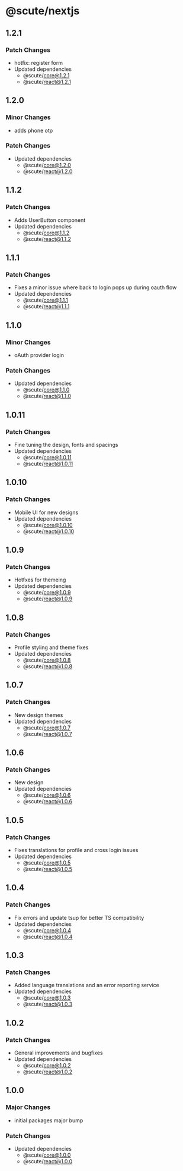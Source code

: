 # @scute/nextjs

## 1.2.1

### Patch Changes

- hotfix: register form
- Updated dependencies
  - @scute/core@1.2.1
  - @scute/react@1.2.1

## 1.2.0

### Minor Changes

- adds phone otp

### Patch Changes

- Updated dependencies
  - @scute/core@1.2.0
  - @scute/react@1.2.0

## 1.1.2

### Patch Changes

- Adds UserButton component
- Updated dependencies
  - @scute/core@1.1.2
  - @scute/react@1.1.2

## 1.1.1

### Patch Changes

- Fixes a minor issue where back to login pops up during oauth flow
- Updated dependencies
  - @scute/core@1.1.1
  - @scute/react@1.1.1

## 1.1.0

### Minor Changes

- oAuth provider login

### Patch Changes

- Updated dependencies
  - @scute/core@1.1.0
  - @scute/react@1.1.0

## 1.0.11

### Patch Changes

- Fine tuning the design, fonts and spacings
- Updated dependencies
  - @scute/core@1.0.11
  - @scute/react@1.0.11

## 1.0.10

### Patch Changes

- Mobile UI for new designs
- Updated dependencies
  - @scute/core@1.0.10
  - @scute/react@1.0.10

## 1.0.9

### Patch Changes

- Hotfxes for themeing
- Updated dependencies
  - @scute/core@1.0.9
  - @scute/react@1.0.9

## 1.0.8

### Patch Changes

- Profile styling and theme fixes
- Updated dependencies
  - @scute/core@1.0.8
  - @scute/react@1.0.8

## 1.0.7

### Patch Changes

- New design themes
- Updated dependencies
  - @scute/core@1.0.7
  - @scute/react@1.0.7

## 1.0.6

### Patch Changes

- New design
- Updated dependencies
  - @scute/core@1.0.6
  - @scute/react@1.0.6

## 1.0.5

### Patch Changes

- Fixes translations for profile and cross login issues
- Updated dependencies
  - @scute/core@1.0.5
  - @scute/react@1.0.5

## 1.0.4

### Patch Changes

- Fix errors and update tsup for better TS compatibility
- Updated dependencies
  - @scute/core@1.0.4
  - @scute/react@1.0.4

## 1.0.3

### Patch Changes

- Added language translations and an error reporting service
- Updated dependencies
  - @scute/core@1.0.3
  - @scute/react@1.0.3

## 1.0.2

### Patch Changes

- General improvements and bugfixes
- Updated dependencies
  - @scute/core@1.0.2
  - @scute/react@1.0.2

## 1.0.0

### Major Changes

- initial packages major bump

### Patch Changes

- Updated dependencies
  - @scute/core@1.0.0
  - @scute/react@1.0.0
